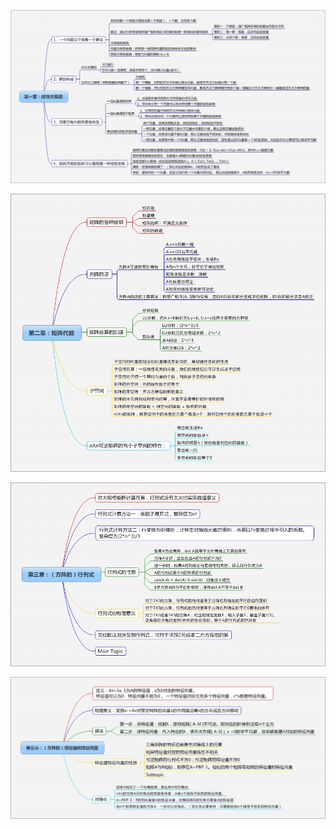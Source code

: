 ![第一章](img/algebra/chapter1.jpg)

![第二章](img/algebra/chapter2.jpg)

![第一章](img/algebra/chapter3.jpg)

![第一章](img/algebra/chapter5.jpg)